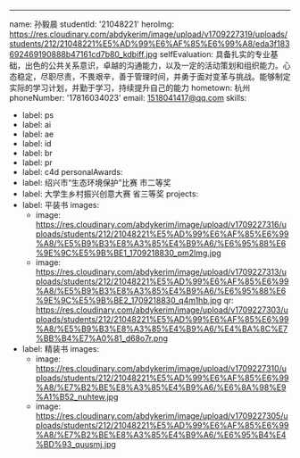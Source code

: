 ---
name: 孙毅晨
studentId: '21048221'
heroImg: https://res.cloudinary.com/abdykerim/image/upload/v1709227319/uploads/students/212/21048221%E5%AD%99%E6%AF%85%E6%99%A8/eda3f183692469190888b47161cd7b80_kdbiff.jpg
selfEvaluation: 具备扎实的专业基础，出色的公共关系意识，卓越的沟通能力，以及一定的活动策划和组织能力。心态稳定，尽职尽责，不畏艰辛，善于管理时间，并勇于面对变革与挑战。能够制定实际的学习计划，并勤于学习，持续提升自己的能力
hometown: 杭州
phoneNumber: '17816034023'
email: 1518041417@qq.com
skills:
  - label: ps
  - label: ai
  - label: ae
  - label: id
  - label: br
  - label: pr
  - label: c4d
personalAwards:
  - label: 绍兴市“生态环境保护”比赛 市二等奖 
  - label: 大学生乡村振兴创意大赛 省三等奖
projects:
  - label: 平装书
    images:
      - image: https://res.cloudinary.com/abdykerim/image/upload/v1709227316/uploads/students/212/21048221%E5%AD%99%E6%AF%85%E6%99%A8/%E5%B9%B3%E8%A3%85%E4%B9%A6/%E6%95%88%E6%9E%9C%E5%9B%BE1_1709218830_pm2lmg.jpg
      - image: https://res.cloudinary.com/abdykerim/image/upload/v1709227313/uploads/students/212/21048221%E5%AD%99%E6%AF%85%E6%99%A8/%E5%B9%B3%E8%A3%85%E4%B9%A6/%E6%95%88%E6%9E%9C%E5%9B%BE2_1709218830_q4m1hb.jpg
    qr: https://res.cloudinary.com/abdykerim/image/upload/v1709227303/uploads/students/212/21048221%E5%AD%99%E6%AF%85%E6%99%A8/%E5%B9%B3%E8%A3%85%E4%B9%A6/%E4%BA%8C%E7%BB%B4%E7%A0%81_d68o7r.png
  - label: 精装书
    images:
      - image: https://res.cloudinary.com/abdykerim/image/upload/v1709227310/uploads/students/212/21048221%E5%AD%99%E6%AF%85%E6%99%A8/%E7%B2%BE%E8%A3%85%E4%B9%A6/%E6%8A%98%E9%A1%B52_nuhtew.jpg
      - image: https://res.cloudinary.com/abdykerim/image/upload/v1709227305/uploads/students/212/21048221%E5%AD%99%E6%AF%85%E6%99%A8/%E7%B2%BE%E8%A3%85%E4%B9%A6/%E6%95%B4%E4%BD%93_quusmj.jpg
